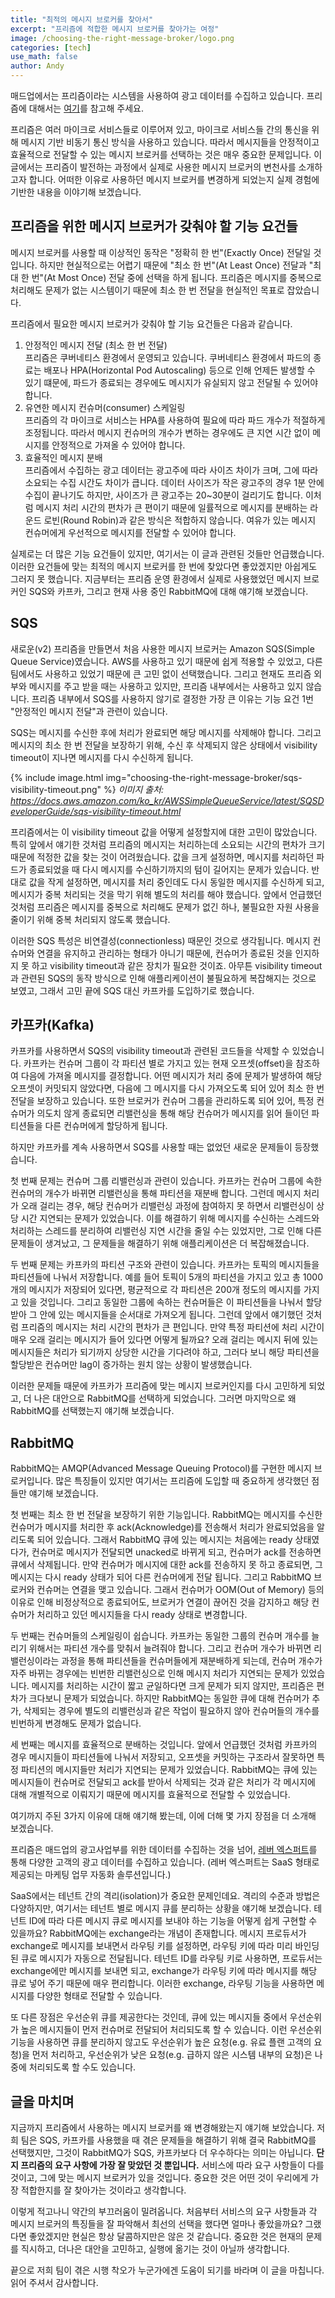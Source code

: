 ```yaml
---
title: "최적의 메시지 브로커를 찾아서"
excerpt: "프리즘에 적합한 메시지 브로커를 찾아가는 여정"
image: /choosing-the-right-message-broker/logo.png
categories: [tech]
use_math: false
author: Andy
---
```


매드업에서는 프리즘이라는 시스템을 사용하여 광고 데이터를 수집하고 있습니다.
프리즘에 대해서는 [여기](https://tech.madup.com/prism-intro/)를 참고해 주세요.

프리즘은 여러 마이크로 서비스들로 이루어져 있고, 마이크로 서비스들 간의 통신을 위해 메시지 기반 비동기 통신 방식을 사용하고 있습니다.
따라서 메시지들을 안정적이고 효율적으로 전달할 수 있는 메시지 브로커를 선택하는 것은 매우 중요한 문제입니다.
이 글에서는 프리즘이 발전하는 과정에서 실제로 사용한 메시지 브로커의 변천사를 소개하고자 합니다.
어떠한 이유로 사용하던 메시지 브로커를 변경하게 되었는지 실제 경험에 기반한 내용을 이야기해 보겠습니다.

## 프리즘을 위한 메시지 브로커가 갖춰야 할 기능 요건들
메시지 브로커를 사용할 때 이상적인 동작은 "정확히 한 번"(Exactly Once) 전달일 것입니다.
하지만 현실적으로는 어렵기 때문에 "최소 한 번"(At Least Once) 전달과 "최대 한 번"(At Most Once) 전달 중에 선택을 하게 됩니다.
프리즘은 메시지를 중복으로 처리해도 문제가 없는 시스템이기 때문에 최소 한 번 전달을 현실적인 목표로 잡았습니다.

프리즘에서 필요한 메시지 브로커가 갖춰야 할 기능 요건들은 다음과 같습니다.

1. 안정적인 메시지 전달 (최소 한 번 전달)  
프리즘은 쿠버네티스 환경에서 운영되고 있습니다.
쿠버네티스 환경에서 파드의 종료는 배포나 HPA(Horizontal Pod Autoscaling) 등으로 인해 언제든 발생할 수 있기 떄문에, 파드가 종료되는 경우에도 메시지가 유실되지 않고 전달될 수 있어야 합니다.
2. 유연한 메시지 컨슈머(consumer) 스케일링  
프리즘의 각 마이크로 서비스는 HPA를 사용하여 필요에 따라 파드 개수가 적절하게 조정됩니다.
따라서 메시지 컨슈머의 개수가 변하는 경우에도 큰 지연 시간 없이 메시지를 안정적으로 가져올 수 있어야 합니다.
3. 효율적인 메시지 분배  
프리즘에서 수집하는 광고 데이터는 광고주에 따라 사이즈 차이가 크며, 그에 따라 소요되는 수집 시간도 차이가 큽니다.
데이터 사이즈가 작은 광고주의 경우 1분 안에 수집이 끝나기도 하지만, 사이즈가 큰 광고주는 20~30분이 걸리기도 합니다.
이처럼 메시지 처리 시간의 편차가 큰 편이기 때문에 일률적으로 메시지를 분배하는 라운드 로빈(Round Robin)과 같은 방식은 적합하지 않습니다.
여유가 있는 메시지 컨슈머에게 우선적으로 메시지를 전달할 수 있어야 합니다.

실제로는 더 많은 기능 요건들이 있지만, 여기서는 이 글과 관련된 것들만 언급했습니다.
이러한 요건들에 맞는 최적의 메시지 브로커를 한 번에 찾았다면 좋았겠지만 아쉽게도 그러지 못 했습니다.
지금부터는 프리즘 운영 환경에서 실제로 사용했었던 메시지 브로커인 SQS와 카프카, 그리고 현재 사용 중인 RabbitMQ에 대해 얘기해 보겠습니다. 

## SQS
새로운(v2) 프리즘을 만들면서 처음 사용한 메시지 브로커는 Amazon SQS(Simple Queue Service)였습니다.
AWS를 사용하고 있기 때문에 쉽게 적용할 수 있었고, 다른 팀에서도 사용하고 있었기 때문에 큰 고민 없이 선택했습니다.
그리고 현재도 프리즘 외부와 메시지를 주고 받을 때는 사용하고 있지만, 프리즘 내부에서는 사용하고 있지 않습니다.
프리즘 내부에서 SQS를 사용하지 않기로 결정한 가장 큰 이유는 기능 요건 1번 "안정적인 메시지 전달"과 관련이 있습니다.

SQS는 메시지를 수신한 후에 처리가 완료되면 해당 메시지를 삭제해야 합니다.
그리고 메시지의 최소 한 번 전달을 보장하기 위해, 수신 후 삭제되지 않은 상태에서 visibility timeout이 지나면 메시지를 다시 수신하게 됩니다.

{% include image.html img="choosing-the-right-message-broker/sqs-visibility-timeout.png" %}
*이미지 출처: https://docs.aws.amazon.com/ko_kr/AWSSimpleQueueService/latest/SQSDeveloperGuide/sqs-visibility-timeout.html*

프리즘에서는 이 visibility timeout 값을 어떻게 설정할지에 대한 고민이 많았습니다.
특히 앞에서 얘기한 것처럼 프리즘의 메시지는 처리하는데 소요되는 시간의 편차가 크기 때문에 적정한 값을 찾는 것이 어려웠습니다.
값을 크게 설정하면, 메시지를 처리하던 파드가 종료되었을 때 다시 메시지를 수신하기까지의 텀이 길어지는 문제가 있습니다.
반대로 값을 작게 설정하면, 메시지를 처리 중인데도 다시 동일한 메시지를 수신하게 되고, 메시지가 중복 처리되는 것을 막기 위해 별도의 처리를 해야 했습니다.
앞에서 언급했던 것처럼 프리즘은 메시지를 중복으로 처리해도 문제가 없긴 하나, 불필요한 자원 사용을 줄이기 위해 중복 처리되지 않도록 했습니다.

이러한 SQS 특성은 비연결성(connectionless) 때문인 것으로 생각됩니다.
메시지 컨슈머와 연결을 유지하고 관리하는 형태가 아니기 때문에, 컨슈머가 종료된 것을 인지하지 못 하고 visibility timeout과 같은 장치가 필요한 것이죠.
아무튼 visibility timeout과 관련된 SQS의 동작 방식으로 인해 애플리케이션이 불필요하게 복잡해지는 것으로 보였고,
그래서 고민 끝에 SQS 대신 카프카를 도입하기로 했습니다.

## 카프카(Kafka)
카프카를 사용하면서 SQS의 visibility timeout과 관련된 코드들을 삭제할 수 있었습니다.
카프카는 컨슈머 그룹이 각 파티션 별로 가지고 있는 현재 오프셋(offset)을 참조하여 다음에 가져올 메시지를 결정합니다.
어떤 메시지가 처리 중에 문제가 발생하여 해당 오프셋이 커밋되지 않았다면, 다음에 그 메시지를 다시 가져오도록 되어 있어 최소 한 번 전달을 보장하고 있습니다.
또한 브로커가 컨슈머 그룹을 관리하도록 되어 있어, 특정 컨슈머가 의도치 않게 종료되면 리밸런싱을 통해 해당 컨슈머가 메시지를 읽어 들이던 파티션들을 다른 컨슈머에게 할당하게 됩니다.

하지만 카프카를 계속 사용하면서 SQS를 사용할 때는 없었던 새로운 문제들이 등장했습니다.

첫 번째 문제는 컨슈머 그룹 리밸런싱과 관련이 있습니다. 카프카는 컨슈머 그룹에 속한 컨슈머의 개수가 바뀌면 리밸런싱을 통해 파티션을 재분배 합니다.
그런데 메시지 처리가 오래 걸리는 경우, 해당 컨슈머가 리밸런싱 과정에 참여하지 못 하면서 리밸런싱이 상당 시간 지연되는 문제가 있었습니다.
이를 해결하기 위해 메시지를 수신하는 스레드와 처리하는 스레드를 분리하여 리밸런싱 지연 시간을 줄일 수는 있었지만, 그로 인해 다른 문제들이 생겨났고, 그 문제들을 해결하기 위해 애플리케이션은 더 복잡해졌습니다.

두 번째 문제는 카프카의 파티션 구조와 관련이 있습니다. 카프카는 토픽의 메시지들을 파티션들에 나눠서 저장합니다.
예를 들어 토픽이 5개의 파티션을 가지고 있고 총 1000개의 메시지가 저장되어 있다면, 평균적으로 각 파티션은 200개 정도의 메시지를 가지고 있을 것입니다.
그리고 동일한 그룹에 속하는 컨슈머들은 이 파티션들을 나눠서 할당받아 그 안에 있는 메시지들을 순서대로 가져오게 됩니다.
그런데 앞에서 얘기했던 것처럼 프리즘의 메시지는 처리 시간의 편차가 큰 편입니다.
만약 특정 파티션에 처리 시간이 매우 오래 걸리는 메시지가 들어 있다면 어떻게 될까요?
오래 걸리는 메시지 뒤에 있는 메시지들은 처리가 되기까지 상당한 시간을 기다려야 하고,
그러다 보니 해당 파티션을 할당받은 컨슈머만 lag이 증가하는 원치 않는 상황이 발생했습니다.

이러한 문제들 때문에 카프카가 프리즘에 맞는 메시지 브로커인지를 다시 고민하게 되었고,
더 나은 대안으로 RabbitMQ를 선택하게 되었습니다.
그러면 마지막으로 왜 RabbitMQ를 선택했는지 얘기해 보겠습니다.

## RabbitMQ
RabbitMQ는 AMQP(Advanced Message Queuing Protocol)를 구현한 메시지 브로커입니다.
많은 특징들이 있지만 여기서는 프리즘에 도입할 때 중요하게 생각했던 점들만 얘기해 보겠습니다.

첫 번째는 최소 한 번 전달을 보장하기 위한 기능입니다.
RabbitMQ는 메시지를 수신한 컨슈머가 메시지를 처리한 후 ack(Acknowledge)를 전송해서 처리가 완료되었음을 알리도록 되어 있습니다.
그래서 RabbitMQ 큐에 있는 메시지는 처음에는 ready 상태였다가, 컨슈머로 메시지가 전달되면 unacked로 바뀌게 되고,
컨슈머가 ack를 전송하면 큐에서 삭제됩니다.
만약 컨슈머가 메시지에 대한 ack를 전송하지 못 하고 종료되면, 그 메시지는 다시 ready 상태가 되어 다른 컨슈머에게 전달 됩니다.
그리고 RabbitMQ 브로커와 컨슈머는 연결을 맺고 있습니다.
그래서 컨슈머가 OOM(Out of Memory) 등의 이유로 인해 비정상적으로 종료되어도, 브로커가 연결이 끊어진 것을 감지하고 해당 컨슈머가 처리하고 있던 메시지들을 다시 ready 상태로 변경합니다.

두 번째는 컨슈머들의 스케일링이 쉽습니다.
카프카는 동일한 그룹의 컨슈머 개수를 늘리기 위해서는 파티션 개수를 맞춰서 늘려줘야 합니다.
그리고 컨슈머 개수가 바뀌면 리밸런싱이라는 과정을 통해 파티션들을 컨슈머들에게 재분배하게 되는데,
컨슈머 개수가 자주 바뀌는 경우에는 빈번한 리밸런싱으로 인해 메시지 처리가 지연되는 문제가 있었습니다.
메시지를 처리하는 시간이 짧고 균일하다면 크게 문제가 되지 않지만, 프리즘은 편차가 크다보니 문제가 되었습니다.
하지만 RabbitMQ는 동일한 큐에 대해 컨슈머가 추가, 삭제되는 경우에 별도의 리밸런싱과 같은 작업이 필요하지 않아
컨슈머들의 개수를 빈번하게 변경해도 문제가 없습니다.

세 번째는 메시지를 효율적으로 분배하는 것입니다.
앞에서 언급했던 것처럼 카프카의 경우 메시지들이 파티션들에 나눠서 저장되고, 오프셋을 커밋하는 구조라서 잘못하면 특정 파티션의 메시지들만 처리가 지연되는 문제가 있었습니다.
RabbitMQ는 큐에 있는 메시지들이 컨슈머로 전달되고 ack를 받아서 삭제되는 것과 같은 처리가 각 메시지에 대해 개별적으로 이뤄지기 때문에 메시지를 효율적으로 전달할 수 있었습니다.

여기까지 주된 3가지 이유에 대해 얘기해 봤는데, 이에 더해 몇 가지 장점을 더 소개해 보겠습니다.

프리즘은 매드업의 광고사업부를 위한 데이터를 수집하는 것을 넘어, [레버 엑스퍼트](https://www.lever.me/)를 통해 다양한 고객의 광고 데이터를 수집하고 있습니다. (레버 엑스퍼트는 SaaS 형태로 제공되는 마케팅 업무 자동화 솔루션입니다.)

SaaS에서는 테넌트 간의 격리(isolation)가 중요한 문제인데요.
격리의 수준과 방법은 다양하지만, 여기서는 테넌트 별로 메시지 큐를 분리하는 상황을 얘기해 보겠습니다.
테넌트 ID에 따라 다른 메시지 큐로 메시지를 보내야 하는 기능을 어떻게 쉽게 구현할 수 있을까요?
RabbitMQ에는 exchange라는 개념이 존재합니다. 메시지 프로듀서가 exchange로 메시지를 보내면서 라우팅 키를 설정하면,
라우팅 키에 따라 미리 바인딩 된 큐로 메시지가 자동으로 전달됩니다.
테넌트 ID를 라우팅 키로 사용하면, 프로듀서는 exchange에만 메시지를 보내면 되고, exchange가 라우팅 키에 따라 메시지를 해당 큐로 넣어 주기 때문에 매우 편리합니다.
이러한 exchange, 라우팅 기능을 사용하면 메시지를 다양한 형태로 전달할 수 있습니다.

또 다른 장점은 우선순위 큐를 제공한다는 것인데, 큐에 있는 메시지들 중에서 우선순위가 높은 메시지들이 먼저 컨슈머로 전달되어 처리되도록 할 수 있습니다.
이런 우선순위 기능을 사용하면 큐를 분리하지 않고도 우선순위가 높은 요청(e.g. 유료 플랜 고객의 요청)을 먼저 처리하고, 우선순위가 낮은 요청(e.g. 급하지 않은 시스템 내부의 요청)은 나중에 처리되도록 할 수도 있습니다.

## 글을 마치며
지금까지 프리즘에서 사용하는 메시지 브로커를 왜 변경해왔는지 얘기해 보았습니다.
저희 팀은 SQS, 카프카를 사용했을 때 겪은 문제들을 해결하기 위해 결국 RabbitMQ를 선택했지만,
그것이 RabbitMQ가 SQS, 카프카보다 더 우수하다는 의미는 아닙니다.
**단지 프리즘의 요구 사항에 가장 잘 맞았던 것 뿐입니다.**
서비스에 따라 요구 사항들이 다를 것이고, 그에 맞는 메시지 브로커가 있을 것입니다.
중요한 것은 어떤 것이 우리에게 가장 적합한지를 잘 찾아가는 것이라고 생각합니다.

이렇게 적고나니 약간의 부끄러움이 밀려옵니다.
처음부터 서비스의 요구 사항들과 각 메시지 브로커의 특징들을 잘 파악해서 최선의 선택을 했다면 얼마나 좋았을까요?
그랬다면 좋았겠지만 현실은 항상 달콤하지만은 않은 것 같습니다.
중요한 것은 현재의 문제를 직시하고, 더나은 대안을 고민하고, 실행에 옮기는 것이 아닐까 생각합니다.

끝으로 저희 팀이 겪은 시행 착오가 누군가에겐 도움이 되기를 바라며 이 글을 마칩니다.
읽어 주셔서 감사합니다.
